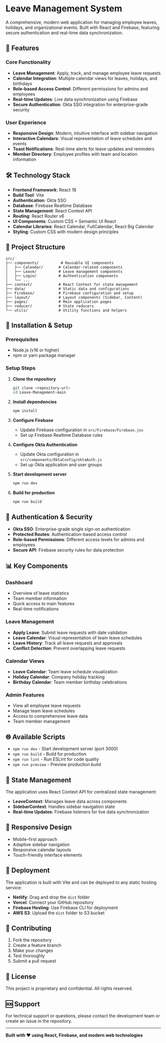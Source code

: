# Leave Management System

A comprehensive, modern web application for managing employee leaves, holidays, and organizational events. Built with React and Firebase, featuring secure authentication and real-time data synchronization.

## 🚀 Features

### Core Functionality
- **Leave Management**: Apply, track, and manage employee leave requests
- **Calendar Integration**: Multiple calendar views for leaves, holidays, and birthdays
- **Role-based Access Control**: Different permissions for admins and employees
- **Real-time Updates**: Live data synchronization using Firebase
- **Secure Authentication**: Okta SSO integration for enterprise-grade security

### User Experience
- **Responsive Design**: Modern, intuitive interface with sidebar navigation
- **Interactive Calendars**: Visual representation of leave schedules and events
- **Toast Notifications**: Real-time alerts for leave updates and reminders
- **Member Directory**: Employee profiles with team and location information

## 🛠️ Technology Stack

- **Frontend Framework**: React 18
- **Build Tool**: Vite
- **Authentication**: Okta SSO
- **Database**: Firebase Realtime Database
- **State Management**: React Context API
- **Routing**: React Router v6
- **UI Components**: Custom CSS + Semantic UI React
- **Calendar Libraries**: React Calendar, FullCalendar, React Big Calendar
- **Styling**: Custom CSS with modern design principles

## 📁 Project Structure

```
src/
├── components/          # Reusable UI components
│   ├── Calendar/       # Calendar-related components
│   ├── Leave/          # Leave management components
│   ├── Login/          # Authentication components
│   └── ...
├── context/            # React Context for state management
├── data/               # Static data and configurations
├── Firebase/           # Firebase configuration and setup
├── layout/             # Layout components (Sidebar, Content)
├── pages/              # Main application pages
├── reducer/            # State reducers
└── utils/              # Utility functions and helpers
```

## 🔧 Installation & Setup

### Prerequisites
- Node.js (v16 or higher)
- npm or yarn package manager

### Setup Steps
1. **Clone the repository**
   ```bash
   git clone <repository-url>
   cd Leave-Management-main
   ```

2. **Install dependencies**
   ```bash
   npm install
   ```

3. **Configure Firebase**
   - Update Firebase configuration in `src/Firebase/Firebase.jsx`
   - Set up Firebase Realtime Database rules

4. **Configure Okta Authentication**
   - Update Okta configuration in `src/components/OktaConfig/oktaAuth.js`
   - Set up Okta application and user groups

5. **Start development server**
   ```bash
   npm run dev
   ```

6. **Build for production**
   ```bash
   npm run build
   ```

## 🔐 Authentication & Security

- **Okta SSO**: Enterprise-grade single sign-on authentication
- **Protected Routes**: Authentication-based access control
- **Role-based Permissions**: Different access levels for admins and employees
- **Secure API**: Firebase security rules for data protection

## 📊 Key Components

### Dashboard
- Overview of leave statistics
- Team member information
- Quick access to main features
- Real-time notifications

### Leave Management
- **Apply Leave**: Submit leave requests with date validation
- **Leave Calendar**: Visual representation of team leave schedules
- **Leave History**: Track all leave requests and approvals
- **Conflict Detection**: Prevent overlapping leave requests

### Calendar Views
- **Leave Calendar**: Team leave schedule visualization
- **Holiday Calendar**: Company holiday tracking
- **Birthday Calendar**: Team member birthday celebrations

### Admin Features
- View all employee leave requests
- Manage team leave schedules
- Access to comprehensive leave data
- Team member management

## 🌐 Available Scripts

- `npm run dev` - Start development server (port 3000)
- `npm run build` - Build for production
- `npm run lint` - Run ESLint for code quality
- `npm run preview` - Preview production build

## 🔄 State Management

The application uses React Context API for centralized state management:

- **LeaveContext**: Manages leave data across components
- **SidebarContext**: Handles sidebar navigation state
- **Real-time Updates**: Firebase listeners for live data synchronization

## 📱 Responsive Design

- Mobile-first approach
- Adaptive sidebar navigation
- Responsive calendar layouts
- Touch-friendly interface elements

## 🚀 Deployment

The application is built with Vite and can be deployed to any static hosting service:

- **Netlify**: Drag and drop the `dist` folder
- **Vercel**: Connect your GitHub repository
- **Firebase Hosting**: Use Firebase CLI for deployment
- **AWS S3**: Upload the `dist` folder to S3 bucket

## 🤝 Contributing

1. Fork the repository
2. Create a feature branch
3. Make your changes
4. Test thoroughly
5. Submit a pull request

## 📄 License

This project is proprietary and confidential. All rights reserved.

## 🆘 Support

For technical support or questions, please contact the development team or create an issue in the repository.

---

**Built with ❤️ using React, Firebase, and modern web technologies**
 
